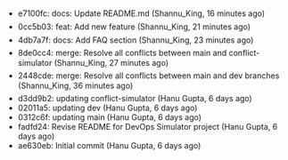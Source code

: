 - e7100fc: docs: Update README.md (Shannu_King, 16 minutes ago)
- 0cc5b03: feat: Add new feature (Shannu_King, 21 minutes ago)
- 4db7a7f: docs: Add FAQ section (Shannu_King, 23 minutes ago)
- 8de0cc4: merge: Resolve all conflicts between main and conflict-simulator (Shannu_King, 27 minutes ago)
- 2448cde: merge: Resolve all conflicts between main and dev branches (Shannu_King, 36 minutes ago)
- d3dd9b2: updating conflict-simulator (Hanu Gupta, 6 days ago)
- 02011a5: updating dev (Hanu Gupta, 6 days ago)
- 0312c6f: updating main (Hanu Gupta, 6 days ago)
- fadfd24: Revise README for DevOps Simulator project (Hanu Gupta, 6 days ago)
- ae630eb: Initial commit (Hanu Gupta, 6 days ago)